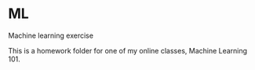 # ML
Machine learning exercise

This is a homework folder for one of my online classes, Machine Learning 101.
